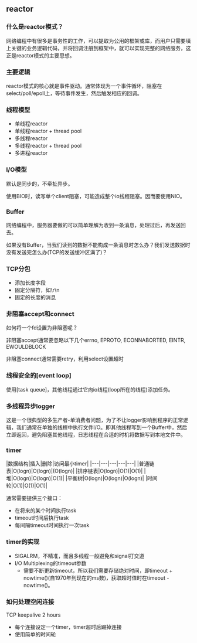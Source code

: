 ## reactor
### 什么是reactor模式？
网络编程中有很多是事务性的工作，可以提取为公用的框架或库，而用户只需要填上关键的业务逻辑代码，并将回调注册到框架中，就可以实现完整的网络服务，这正是reactor模式的主要思想。

### 主要逻辑
reactor模式的核心就是事件驱动。通常体现为一个事件循环，阻塞在select/poll/epoll上，等待事件发生，然后触发相应的回调。

### 线程模型
+ 单线程reactor
+ 单线程reactor + thread pool
+ 多线程reactor
+ 多线程reactor + thread pool
+ 多进程reactor

### I/O模型
默认是同步的，不牵扯异步。

使用BIO时，读写单个client阻塞，可能造成整个io线程阻塞。因而要使用NIO。

### Buffer
网络编程中，服务器要做的可以简单理解为收到一条消息，处理过后，再发送回去。

如果没有Buffer，当我们读到的数据不能构成一条消息时怎么办？我们发送数据时没有发送完怎么办(TCP的发送缓冲区满了)？

### TCP分包
+ 添加长度字段
+ 固定分隔符，如\r\n
+ 固定的长度的消息

### 非阻塞accept和connect
如何将一个fd设置为非阻塞呢？

非阻塞accept通常要忽略以下几个errno, EPROTO, ECONNABORTED, EINTR, EWOULDBLOCK

非阻塞connect通常需要retry，利用select设置超时

### 线程安全的[event loop]
使用[task queue]，其他线程通过它向io线程(loop所在的线程)添加任务。

### 多线程异步logger
这是一个很典型的多生产者-单消费者问题，为了不让logger影响到程序的正常逻辑，我们通常在单独的线程中执行文件I/O。即其他线程写到一个Buffer中，然后立即返回，避免阻塞其他线程，日志线程在合适的时机将数据写到本地文件中。

### timer

|数据结构|插入|删除|访问最小timer|
|---|---|---|---|---|
|普通链表|O(logn)|O(logn)|(O(logn)|
|排序链表|O(logn)|O(1)|O(1)|
|堆|O(logn)|O(logn)|O(1)|
|平衡树|O(logn)|O(logn)|O(logn)|
|时间轮|O(1)|O(1)|O(1)|

通常需要提供三个接口：
+ 在将来的某个时间执行task
+ timeout时间后执行task
+ 每间隔timeout时间执行一次task

### timer的实现
+ SIGALRM，不精准，而且多线程一般避免和signal打交道
+ I/O Multiplexing的timeout参数
	+ 需要不断更新timeout，所以我们需要存储绝对时间，即timeout + nowtime()(自1970年到现在的ms数)，获取超时值时在timeout - nowtime()。

### 如何处理空闲连接
TCP keepalive 2 hours

+ 每个连接设定一个timer，timer超时后踢掉连接
+ 使用简单的时间轮
